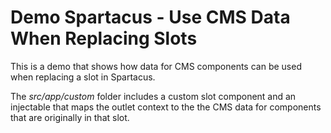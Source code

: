 # Demo Spartacus - Use CMS Data When Replacing Slots

This is a demo that shows how data for CMS components can be used when replacing a slot in Spartacus.

The _src/app/custom_ folder includes a custom slot component and an injectable that maps the outlet context to the the CMS data for components that are originally in that slot.
